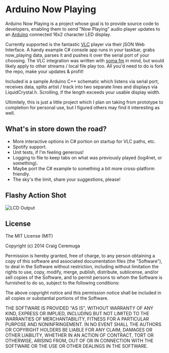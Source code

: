 Arduino Now Playing
=========

Arduino Now Playing is a project whose goal is to provide source code to developers, enabling them to send "Now Playing" audio player updates to an [Arduino] connected 16x2 character LED display.

Currently supported is the fantastic [VLC] player via their jSON Web Interface. A handy example C# console app runs in your taskbar, grabs now_playing data, parses it and pushes it over the serial port of your choosing. The VLC integration was written with [soma fm] in mind, but would likely apply to other streams / local file play too. All you'd need to do is fork the repo, make your updates & profit!

Included is a sample Arduino C++ schematic which listens via serial port, receives data, splits artist / track into two separate lines and displays via LiquidCrystal.h. Scrolling, if the length exceeds your usable display width.

Ultimitely, this is just a little project which I plan on taking from prototype to completion for personal use, but I figured others may find it interesting as well.

What's in store down the road?
----

  - More interactive options in C# portion on startup for VLC paths, etc.
  - Spotify support.
  - Unit tests, if I'm feeling generous!
  - Logging to file to keep tabs on what was previously played (log4net, or something).
  - Maybe port the C# example to something a bit more cross-platform friendly.
  - The sky's the limit, share your suggestions, please!

Flashy Action Shot
----

![LCD Output](http://i.imgur.com/cSCjJos.jpg "LCD Output")

License
-----------

The MIT License (MIT)

Copyright (c) 2014 Craig Ceremuga

Permission is hereby granted, free of charge, to any person obtaining a copy
of this software and associated documentation files (the "Software"), to deal
in the Software without restriction, including without limitation the rights
to use, copy, modify, merge, publish, distribute, sublicense, and/or sell
copies of the Software, and to permit persons to whom the Software is
furnished to do so, subject to the following conditions:

The above copyright notice and this permission notice shall be included in all
copies or substantial portions of the Software.

THE SOFTWARE IS PROVIDED "AS IS", WITHOUT WARRANTY OF ANY KIND, EXPRESS OR
IMPLIED, INCLUDING BUT NOT LIMITED TO THE WARRANTIES OF MERCHANTABILITY,
FITNESS FOR A PARTICULAR PURPOSE AND NONINFRINGEMENT. IN NO EVENT SHALL THE
AUTHORS OR COPYRIGHT HOLDERS BE LIABLE FOR ANY CLAIM, DAMAGES OR OTHER
LIABILITY, WHETHER IN AN ACTION OF CONTRACT, TORT OR OTHERWISE, ARISING FROM,
OUT OF OR IN CONNECTION WITH THE SOFTWARE OR THE USE OR OTHER DEALINGS IN THE
SOFTWARE.

[VLC]:http://www.videolan.org/vlc/index.html
[soma fm]:http://somafm.com/
[Arduino]:http://arduino.cc/